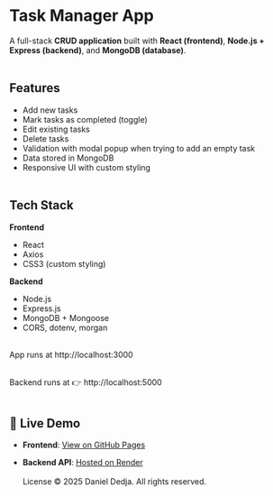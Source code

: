 # Task Manager App

A full-stack **CRUD application** built with **React (frontend)**, **Node.js + Express (backend)**, and **MongoDB (database)**.<br><br>  


## Features
- Add new tasks  
- Mark tasks as completed (toggle)  
- Edit existing tasks  
- Delete tasks  
- Validation with modal popup when trying to add an empty task  
- Data stored in MongoDB  
- Responsive UI with custom styling <br><br>  


## Tech Stack

**Frontend**
- React
- Axios
- CSS3 (custom styling) 

**Backend**
- Node.js
- Express.js
- MongoDB + Mongoose
- CORS, dotenv, morgan <br><br> 


App runs at http://localhost:3000 <br><br>

Backend runs at 👉 http://localhost:5000 <br><br>

## 🚀 Live Demo

- **Frontend**: [View on GitHub Pages](https://d00055a.github.io/Task_manager_app/)<br>

- **Backend API**: [Hosted on Render](https://task-api.onrender.com)<br><br>
License © 2025 Daniel Dedja. All rights reserved.

